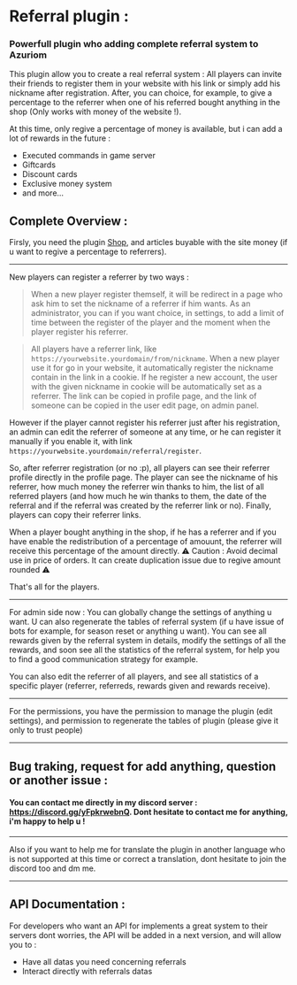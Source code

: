 # Referral plugin : 
### Powerfull plugin who adding complete referral system to Azuriom 

This plugin allow you to create a real referral system : All players can invite their friends to register them in your website with his link or simply add his nickname after registration. After, you can choice, for example, to give a percentage to the referrer when one of his referred bought anything in the shop (Only works with money of the website !).

At this time, only regive a percentage of money is available, but i can add a lot of rewards in the future : 

- Executed commands in game server
- Giftcards
- Discount cards
- Exclusive money system
- and more... 

## Complete Overview : 

Firsly, you need the plugin [Shop](https://market.azuriom.com/resources/1), and articles buyable with the site money (if u want to regive a percentage to referrers). 

----

New players can register a referrer by two ways :

> When a new player register themself, it will be redirect in a page who ask him to set the nickname of a referrer if him wants. As an administrator, you can if you want choice, in settings, to add a limit of time between the register  of the player and the moment when the player register his referrer.

> All players have a referrer link, like `https://yourwebsite.yourdomain/from/nickname`. When a new player use it for go in your website, it automatically register the nickname contain in the link in a cookie. If he register a new account, the user with the given nickname in cookie will be automatically set as a referrer. The link can be copied in profile page, and the link of someone can be copied in the user edit page, on admin panel.

However if the player cannot register his referrer just after his registration, an admin can edit the referrer of someone at any time, or he can register it manually if you enable it, with link `https://yourwebsite.yourdomain/referral/register`.

So, after referrer registration (or no :p), all players can see their referrer profile directly in the profile page. The player can see the nickname of his referrer, how much money the referrer win thanks to him, the list of all referred players (and how much he win thanks to them, the date of the referral and if the referral was created by the referrer link or no). Finally, players can copy their referrer links.

When a player bought anything in the shop, if he has a referrer and if you have enable the redistribution of a percentage of amouunt, the referrer will receive this percentage of the amount directly. ⚠️ Caution : Avoid decimal use in price of orders. It can create duplication issue due to regive amount rounded ⚠️

That's all for the players.

----

For admin side now : You can globally change the settings of anything u want. U can also regenerate the tables of referral system (if u have issue of bots for example, for season reset or anything u want). You can see all rewards given by the referral system in details, modify the settings of all the rewards, and soon see all the statistics of the referral system, for help you to find a good communication strategy for example.

You can also edit the referrer of all players, and see all statistics of a specific player (referrer, referreds, rewards given and rewards receive).

----

For the permissions, you have the permission to manage the plugin (edit settings), and permission to regenerate the tables of plugin (please give it only to trust people)

----

## Bug traking, request for add anything, question or another issue :

#### You can contact me directly in my discord server : https://discord.gg/yFpkrwebnQ. Dont hesitate to contact me for anything, i'm happy to help u !

----

Also if you want to help me for translate the plugin in another language who is not supported at this time or correct a translation, dont hesitate to join the discord too and dm me.

----

## API Documentation :

For developers who want an API for implements a great system to their servers dont worries, the API will be added in a next version, and will allow you to :

- Have all datas you need concerning referrals
- Interact directly with referrals datas
